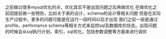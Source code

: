 之前做过很多mysql优化的点，优化其实不是出现问题之后再做优化
在做优化之前回提前做一些预防，比如关于表的设计，schema的设计等相关问题
但是在实际生产过程中，更多的问题可能是在运行一段时间以后才出现
我们之前一般是通过profile，perfomance schema等相关方式来监控sql及数据库的状态。出现问题的时候会从sql执行计划，索引，sql优化，包括参数调整等方面来进行调优